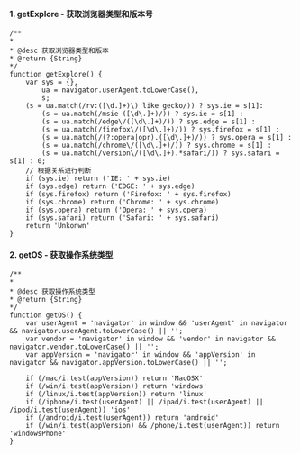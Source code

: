 #### 1. getExplore - 获取浏览器类型和版本号

    /**
    * 
    * @desc 获取浏览器类型和版本
    * @return {String} 
    */
    function getExplore() {
        var sys = {},
            ua = navigator.userAgent.toLowerCase(),
            s;
        (s = ua.match(/rv:([\d.]+)\) like gecko/)) ? sys.ie = s[1]:
            (s = ua.match(/msie ([\d\.]+)/)) ? sys.ie = s[1] :
            (s = ua.match(/edge\/([\d\.]+)/)) ? sys.edge = s[1] :
            (s = ua.match(/firefox\/([\d\.]+)/)) ? sys.firefox = s[1] :
            (s = ua.match(/(?:opera|opr).([\d\.]+)/)) ? sys.opera = s[1] :
            (s = ua.match(/chrome\/([\d\.]+)/)) ? sys.chrome = s[1] :
            (s = ua.match(/version\/([\d\.]+).*safari/)) ? sys.safari = s[1] : 0;
        // 根据关系进行判断
        if (sys.ie) return ('IE: ' + sys.ie)
        if (sys.edge) return ('EDGE: ' + sys.edge)
        if (sys.firefox) return ('Firefox: ' + sys.firefox)
        if (sys.chrome) return ('Chrome: ' + sys.chrome)
        if (sys.opera) return ('Opera: ' + sys.opera)
        if (sys.safari) return ('Safari: ' + sys.safari)
        return 'Unkonwn'
    }

#### 2. getOS - 获取操作系统类型

    /**
    * 
    * @desc 获取操作系统类型
    * @return {String} 
    */
    function getOS() {
        var userAgent = 'navigator' in window && 'userAgent' in navigator && navigator.userAgent.toLowerCase() || '';
        var vendor = 'navigator' in window && 'vendor' in navigator && navigator.vendor.toLowerCase() || '';
        var appVersion = 'navigator' in window && 'appVersion' in navigator && navigator.appVersion.toLowerCase() || '';

        if (/mac/i.test(appVersion)) return 'MacOSX'
        if (/win/i.test(appVersion)) return 'windows'
        if (/linux/i.test(appVersion)) return 'linux'
        if (/iphone/i.test(userAgent) || /ipad/i.test(userAgent) || /ipod/i.test(userAgent)) 'ios'
        if (/android/i.test(userAgent)) return 'android'
        if (/win/i.test(appVersion) && /phone/i.test(userAgent)) return 'windowsPhone'
    }